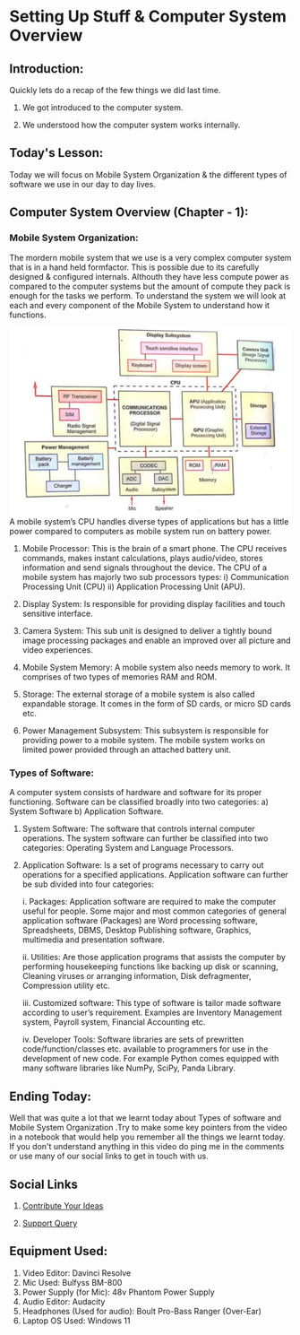 # Setting Up Stuff & Computer System Overview

## Introduction:

Quickly lets do a recap of the few things we did last time.

1. We got introduced to the computer system.

2. We understood how the computer system works internally.

## Today's Lesson:

Today we will focus on Mobile System Organization & the different types of software we use in our day to day lives.

## Computer System Overview (Chapter - 1):

### Mobile System Organization:
 The mordern mobile system that we use is a very complex computer system that is in a hand held formfactor. This is possible due to its carefully designed & configured internals. Althouth they have less compute power as compared to the computer systems but the amount of compute they pack is enough for the tasks we perform. To understand the system we will look at each and every component of the Mobile System to understand how it functions.

 <img align="left" alt="Mobile System Organization" src="https://github.com/psavarmattas/Python-with-PSM/blob/47b04abb1cf9d710e4a2da8dee6911f329a7fa39/Images/Mobile%20System%20Organization.png?raw=true">

A mobile system’s CPU handles diverse types of applications but has a little power compared to computers as mobile system run on battery power.

1. Mobile Processor: This is the brain of a smart phone. The CPU receives commands, makes instant calculations, plays audio/video, stores information and send signals throughout the device. The CPU of a mobile system has majorly two sub processors
types: i) Communication Processing Unit (CPU) ii) Application Processing Unit (APU).

2. Display System: Is responsible for providing display facilities and touch sensitive interface.

3. Camera System: This sub unit is designed to deliver a tightly bound image processing packages and enable an improved over all picture and video experiences.

4. Mobile System Memory: A mobile system also needs memory to work. It comprises of two types of memories RAM and ROM.

5. Storage: The external storage of a mobile system is also called expandable storage. It comes in the form of SD cards, or micro SD cards etc.

6. Power Management Subsystem: This subsystem is responsible for providing power to a mobile system. The mobile system works on limited power provided through an attached battery unit.

### Types of Software:
A computer system consists of hardware and software for its proper functioning. Software can be classified broadly into two categories: a) System Software b) Application Software.

1. System Software: The software that controls internal computer operations. The system software can further be classified into two categories: Operating System and Language Processors.

2. Application Software: Is a set of programs necessary to carry out operations for a specified applications. Application software can further be sub divided into four categories:
    
    i.  Packages: Application software are required to make the computer useful for people. Some major and most common categories of general application software (Packages) are Word processing software, Spreadsheets, DBMS, Desktop Publishing software, Graphics, multimedia and presentation software.

    ii. Utilities: Are those application programs that assists the computer by performing housekeeping functions like backing up disk or scanning, Cleaning viruses or arranging information, Disk defragmenter, Compression utility etc.

    iii. Customized software: This type of software is tailor made software according to user’s requirement. Examples are Inventory Management system, Payroll system, Financial Accounting etc.

    iv. Developer Tools: Software libraries are sets of prewritten code/function/classes etc. available to programmers for use in the development of new code. For example Python comes equipped with many software libraries like NumPy, SciPy, Panda Library.

## Ending Today:

Well that was quite a lot that we learnt today about Types of software and Mobile System Organization .Try to make some key pointers from the video in a notebook that would help you remember all the things we learnt today. If you don't understand anything in this video do ping me in the comments or use many of our social links to get in touch with us.

## Social Links

1. [Contribute Your Ideas](https://forms.gle/jcdMUKe7qN2ZyDENA)

2. [Support Query](https://forms.gle/EancGTceW4fmCgys9)

## Equipment Used:

1. Video Editor: Davinci Resolve
2. Mic Used: Bulfyss BM-800
3. Power Supply (for Mic): 48v Phantom Power Supply
4. Audio Editor: Audacity
5. Headphones (Used for audio): Boult Pro-Bass Ranger (Over-Ear)
6. Laptop OS Used: Windows 11